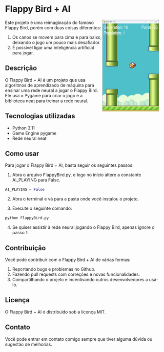 # Flappy Bird + AI

<img src="FB.png" width="185" height="300" align="right">

Este projeto é uma reimaginação do famoso Flappy Bird, porém com duas coisas diferentes:
  1. Os canos se movem para cima e para baixo, deixando o jogo um pouco mais desafiador.
  2. É possível ligar uma inteligência artificial para jogar.

## Descrição

O Flappy Bird + AI é um projeto que usa algoritmos de aprendizado de máquina para ensinar uma rede neural a jogar o Flappy Bird. Ele usa o Pygame para criar o jogo e a biblioteca neat para treinar a rede neural.

## Tecnologias utilizadas

- Python 3.11
- Game Engine pygame
- Rede neural neat

## Como usar

Para jogar o Flappy Bird + AI, basta seguir os seguintes passos:

1. Abra o arquivo FlappyBird.py, e logo no início altere a constante AI_PLAYING para False.

```python
AI_PLAYING = False
```

2. Abra o terminal e vá para a pasta onde você instalou o projeto.

3. Execute o seguinte comando:

```python
python FlappyBird.py
```

4. Se quiser assistir à rede neural jogando o Flappy Bird, apenas ignore o passo 1.

## Contribuição

Você pode contribuir com o Flappy Bird + AI de várias formas:

1. Reportando bugs e problemas no Github.
2. Fazendo pull requests com correções e novas funcionalidades.
3. Compartilhando o projeto e incentivando outros desenvolvedores a usá-lo.

## Licença
O Flappy Bird + AI é distribuído sob a licença MIT.

## Contato
Você pode entrar em contato comigo sempre que tiver alguma dúvida ou sugestão de melhorias.
